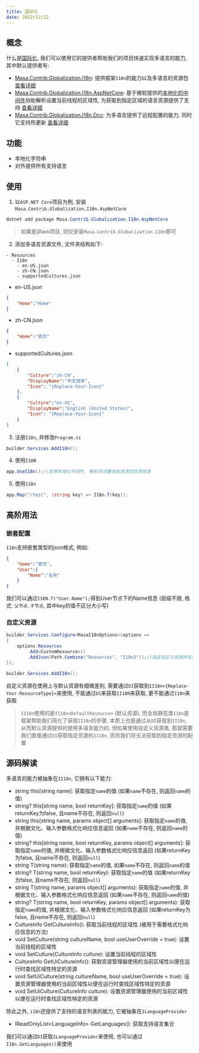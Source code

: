 ```yaml
---
title: 国际化
date: 2022/12/22
---
```


## 概念

什么是[国际化](https://zh.wikipedia.org/wiki/%E5%9B%BD%E9%99%85%E5%8C%96%E4%B8%8E%E6%9C%AC%E5%9C%B0%E5%8C%96), 我们可以使用它的提供者帮助我们的项目快速实现多语言的能力, 其中默认提供者有:

* [Masa.Contrib.Globalization.I18n](https://www.nuget.org/packages/Masa.Contrib.Globalization.I18n): 提供框架`I18n`的能力以及多语言的资源包 [查看详细](/framework/contribs/globalization/i18n)
* [Masa.Contrib.Globalization.I18n.AspNetCore](https://www.nuget.org/packages/Masa.Contrib.Globalization.I18n.AspNetCore): 基于微软提供的[本地化的中间件](https://learn.microsoft.com/zh-cn/aspnet/core/fundamentals/localization#localization-middleware)协助解析设置当前线程的区域性, 为获取到指定区域的语言资源提供了支持 [查看详细](/framework/contribs/globalization/i18n-aspnetcore)
* [Masa.Contrib.Globalization.I18n.Dcc](https://www.nuget.org/packages/Masa.Contrib.Globalization.I18n.Dcc): 为多语言提供了远程配置的能力, 同时它支持热更新 [查看详细](/framework/contribs/globalization/i18n-dcc)

## 功能

* 本地化字符串
* 对外提供所有支持语言

## 使用

1. 以`ASP.NET Core`项目为例, 安装`Masa.Contrib.Globalization.I18n.AspNetCore`

``` powershell
dotnet add package Masa.Contrib.Globalization.I18n.AspNetCore
```

> 如果是非`Web`项目, 则仅安装`Masa.Contrib.Globalization.I18n`即可

2. 添加多语言资源文件, 文件夹结构如下:

``` structure
- Resources
  - I18n
    - en-US.json
    - zh-CN.json
    - supportedCultures.json
```

* en-US.json

``` en-US.json
{
    "Home":"Home"
}
```

* zh-CN.json

``` zh-CN.json
{
    "Home":"首页"
}
```

* supportedCultures.json

``` supportedCultures.json
[
    {
        "Culture":"zh-CN",
        "DisplayName":"中文简体",
        "Icon": "{Replace-Your-Icon}"
    },
    {
        "Culture":"en-US",
        "DisplayName":"English (United States)",
        "Icon": "{Replace-Your-Icon}"
    }
]
```

3. 注册`I18n`, 并修改`Program.cs`

``` C#
builder.Services.AddI18n();
```

4. 使用`I18N`

``` C#
app.UseI18n();//启用本地化中间件, 解析并设置当前请求的区域信息
```

5. 使用`I18n`

``` C#
app.Map("/test", (string key) => I18n.T(key));
```

## 高阶用法

### 嵌套配置

`I18n`支持嵌套类型的json格式, 例如: 

``` json
{
    "Home":"首页",
    "User":{
        "Name":"名称"
    }
}
```

我们可以通过`I18N.T("User.Name");`得到User节点下的Name信息 (层级不限, 格式: `父节点.子节点`, 其中key的值不区分大小写)

### 自定义资源

``` C#
builder.Services.Configure<MasaI18nOptions>(options =>
{
    options.Resources
        .Add<CustomResource>()
        .AddJson(Path.Combine("Resources", "I18n2"));//指定自定义资源所在的资源目录
});

builder.Services.AddI18n();
```

自定义资源在使用上与默认资源有细微差别, 需要通过`DI`获取到`II18n<{Replace-Your-ResourceType}>`来使用, 不能通过`DI`来获取`II18N`来获取, 更不能通过`I18n`来获取

> `II18n`使用的是`II18n<DefaultResource>` (默认资源), 而全局静态类`I18n`是框架帮助我们简化了获取`II18n`的步骤, 本质上也是通过从`DI`获取到`II18n`, 从而默认资源提供的使用多语言能力的, 但如果使用自定义资源类, 那就需要我们直接通过`DI`获取指定资源的`II18n`, 否则我们将无法获取到指定资源的配置

## 源码解读

多语言的能力被抽象在`II18n`, 它拥有以下能力:

* string this[string name]: 获取指定`name`的值 (如果`name`不存在, 则返回`name`的值)
* string? this[string name, bool returnKey]: 获取指定`name`的值 (如果returnKey为false, 且name不存在, 则返回`null`)
* string this[string name, params object[] arguments]: 获取指定`name`的值, 并根据文化、输入参数格式化响应信息返回 (如果`name`不存在, 则返回`name`的值)
* string? this[string name, bool returnKey, params object[] arguments]: 获取指定`name`的值, 并根据文化、输入参数格式化响应信息返回 (如果returnKey为false, 且name不存在, 则返回`null`)
* string T(string name): 获取指定`name`的值, 如果`name`不存在, 则返回`name`的值
* string? T(string name, bool returnKey): 获取指定`name`的值 (如果returnKey为false, 且name不存在, 则返回`null`)
* string T(string name, params object[] arguments): 获取指定`name`的值, 并根据文化、输入参数格式化响应信息返回 (如果`name`不存在, 则返回`name`的值)
* string? T(string name, bool returnKey, params object[] arguments):  获取指定`name`的值, 并根据文化、输入参数格式化响应信息返回 (如果returnKey为false, 且name不存在, 则返回`null`)
* CultureInfo GetCultureInfo(): 获取当前线程的区域性 (被用于需要格式化响应信息的方法)
* void SetCulture(string cultureName, bool useUserOverride = true): 设置当前线程的区域性
* void SetCulture(CultureInfo culture): 设置当前线程的区域性
* CultureInfo GetUiCultureInfo(): 获取资源管理器使用的当前区域性以便在运行时查找区域性特定的资源
* void SetUiCulture(string cultureName, bool useUserOverride = true): 设置资源管理器使用的当前区域性以便在运行时查找区域性特定的资源
* void SetUiCulture(CultureInfo culture): 设置资源管理器使用的当前区域性以便在运行时查找区域性特定的资源

除此之外, `i18n`还提供了支持的语言列表的能力, 它被抽象在`ILanguageProvider`

* IReadOnlyList\<LanguageInfo\> GetLanguages(): 获取支持语言集合

我们可以通过`DI`获取`ILanguageProvider`来使用, 也可以通过`I18n.GetLanguages()`来使用